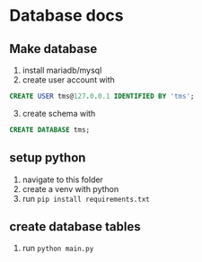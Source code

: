 # Database docs

## Make database

1) install mariadb/mysql
2) create user account with

```sql
CREATE USER tms@127.0.0.1 IDENTIFIED BY 'tms';
```

3) create schema with

```sql
CREATE DATABASE tms;
```

## setup python

1) navigate to this folder
2) create a venv with python
3) run `pip install requirements.txt`

## create database tables

1) run `python main.py`